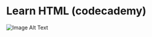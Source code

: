 # Learn HTML (codecademy)

![Image Alt Text](https://github.com/cecoeco/codecademy_html/raw/5475fe39ced39ed88db096462029af7a77bc940f/Learn_HTML.png)

